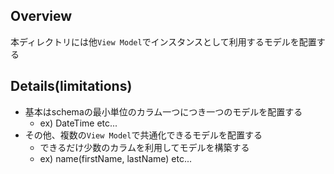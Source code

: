 ## Overview

本ディレクトリには他`View Model`でインスタンスとして利用するモデルを配置する

## Details(limitations)  

- 基本はschemaの最小単位のカラム一つにつき一つのモデルを配置する
  - ex) DateTime etc...
- その他、複数の`View Model`で共通化できるモデルを配置する
  - できるだけ少数のカラムを利用してモデルを構築する
  - ex) name(firstName, lastName) etc...

